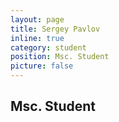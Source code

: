 ```yaml
---
layout: page
title: Sergey Pavlov
inline: true
category: student
position: Msc. Student
picture: false
---
```


## Msc. Student